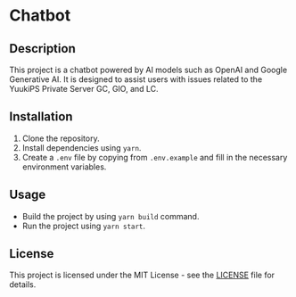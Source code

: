 # Chatbot

## Description

This project is a chatbot powered by AI models such as OpenAI and Google Generative AI. It is designed to assist users with issues related to the YuukiPS Private Server GC, GIO, and LC.

## Installation

1. Clone the repository.
2. Install dependencies using `yarn`.
3. Create a `.env` file by copying from `.env.example` and fill in the necessary environment variables.

## Usage

- Build the project by using `yarn build` command.
- Run the project using `yarn start`.

## License

This project is licensed under the MIT License - see the [LICENSE](LICENSE) file for details.